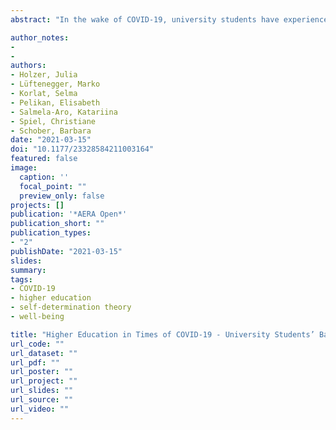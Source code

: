 ```yaml
---
abstract: "In the wake of COVID-19, university students have experienced fundamental changes of their learning and their lives as a whole. The present research identifies psychological characteristics associated with students’ well-being in this situation. We investigated relations of basic psychological need satisfaction (experienced competence, autonomy, and relatedness) with positive emotion and intrinsic learning motivation, considering self-regulated learning as a moderator. Self-reports were collected from 6,071 students in Austria (Study 1) and 1,653 students in Finland (Study 2). Structural equation modeling revealed competence as the strongest predictor for positive emotion. Intrinsic learning motivation was predicted by competence and autonomy in both countries and by relatedness in Finland. Moderation effects of self-regulated learning were inconsistent, but main effects on intrinsic learning motivation were identified. Surprisingly, relatedness exerted only a minor effect on positive emotion. The results inform strategies to promote students’ well-being through distance learning, mitigating the negative effects of the situation."

author_notes:
- 
- 
authors:
- Holzer, Julia
- Lüftenegger, Marko
- Korlat, Selma  
- Pelikan, Elisabeth  
- Salmela-Aro, Katariina  
- Spiel, Christiane 
- Schober, Barbara
date: "2021-03-15"
doi: "10.1177/23328584211003164"
featured: false
image: 
  caption: ''
  focal_point: ""
  preview_only: false
projects: []
publication: '*AERA Open*'
publication_short: ""
publication_types:
- "2"
publishDate: "2021-03-15"
slides: 
summary:
tags:
- COVID-19
- higher education 
- self-determination theory 
- well-being

title: "Higher Education in Times of COVID-19 - University Students’ Basic Need Satisfaction, Self-Regulated Learning, and Well-BeingLearning during COVID-19: The role of self-regulated learning, motivation, and procrastination for perceived competence"
url_code: ""
url_dataset: ""
url_pdf: ""
url_poster: ""
url_project: ""
url_slides: ""
url_source: ""
url_video: ""
---
```

